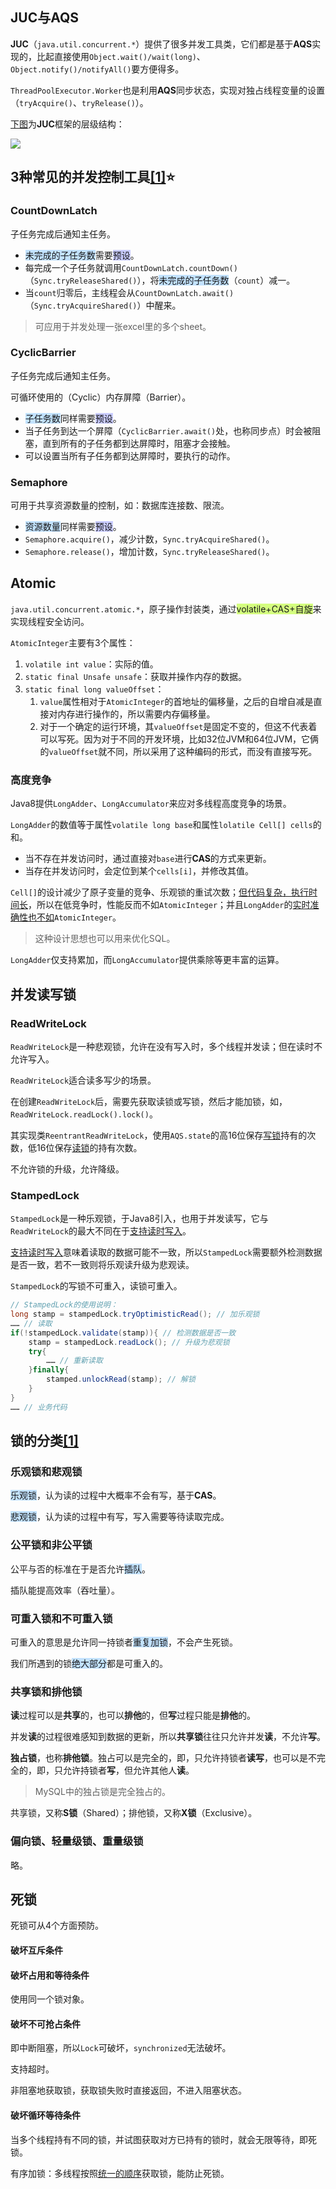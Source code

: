 ## JUC与AQS

**JUC**（`java.util.concurrent.*`）提供了很多并发工具类，它们都是基于**AQS**实现的，比起直接使用`Object.wait()/wait(long)`、`Object.notify()/notifyAll()`要方便得多。

`ThreadPoolExecutor.Worker`也是利用**AQS**同步状态，实现对独占线程变量的设置（`tryAcquire()`、`tryRelease()`）。

 [下图](https://www.infoq.cn/news/java-memory-model-5)为**JUC**框架的层级结构：

![](../images/2/juc-framework.svg)



## 3种常见的并发控制工具[[1]](http://blog.sina.com.cn/s/blog_7d1968e20102xewm.html)⭐

### CountDownLatch

子任务完成后通知主任务。

- <span style=background:#c2e2ff>未完成的子任务数</span>需要<span style=background:#c9ccff>预设</span>。
- 每完成一个子任务就调用`CountDownLatch.countDown()`（`Sync.tryReleaseShared()`），将<span style=background:#c2e2ff>未完成的子任务数</span>（`count`）减一。
- 当`count`归零后，主线程会从`CountDownLatch.await()`（`Sync.tryAcquireShared()`）中醒来。

> 可应用于并发处理一张excel里的多个sheet。

### CyclicBarrier

子任务完成后通知主任务。

可循环使用的（Cyclic）内存屏障（Barrier）。

- <span style=background:#c2e2ff>子任务数</span>同样需要<span style=background:#c9ccff>预设</span>。
- 当子任务到达一个屏障（`CyclicBarrier.await()`处，也称同步点）时会被阻塞，直到所有的子任务都到达屏障时，阻塞才会接触。
- 可以设置当所有子任务都到达屏障时，要执行的动作。

### Semaphore

可用于共享资源数量的控制，如：数据库连接数、限流。

- <span style=background:#c2e2ff>资源数量</span>同样需要<span style=background:#c9ccff>预设</span>。
- `Semaphore.acquire()`，减少计数，`Sync.tryAcquireShared()`。
- `Semaphore.release()`，增加计数，`Sync.tryReleaseShared()`。



## Atomic

`java.util.concurrent.atomic.*`，原子操作封装类，通过<span style=background:#d4fe7f>volatile+CAS+自旋</span>来实现线程安全访问。

`AtomicInteger`主要有3个属性：

1. `volatile int value`：实际的值。
2. `static final Unsafe unsafe`：获取并操作内存的数据。
3. `static final long valueOffset`：
   1. `value`属性相对于`AtomicInteger`的首地址的偏移量，之后的自增自减是直接对内存进行操作的，所以需要内存偏移量。
   2. 对于一个确定的运行环境，其`valueOffset`是固定不变的，但这不代表着可以写死。因为对于不同的开发环境，比如32位JVM和64位JVM，它俩的`valueOffset`就不同，所以采用了这种编码的形式，而没有直接写死。

### 高度竞争

Java8提供`LongAdder`、`LongAccumulator`来应对多线程高度竞争的场景。

`LongAdder`的数值等于属性`volatile long base`和属性`lolatile Cell[] cells`的和。

- 当不存在并发访问时，通过直接对`base`进行**CAS**的方式来更新。
- 当存在并发访问时，会定位到某个`cells[i]`，并修改其值。

`Cell[]`的设计减少了原子变量的竞争、乐观锁的重试次数；[但代码复杂，执行时间长](https://segmentfault.com/a/1190000023761290)，所以在低竞争时，性能反而不如`AtomicInteger`；并且`LongAdder`的[实时准确性也不如](https://juejin.cn/post/6844903891310477325)`AtomicInteger`。

> 这种设计思想也可以用来优化SQL。

`LongAdder`仅支持累加，而`LongAccumulator`提供乘除等更丰富的运算。



## 并发读写锁

### ReadWriteLock

`ReadWriteLock`是一种悲观锁，允许在没有写入时，多个线程并发读；但在读时不允许写入。

`ReadWriteLock`适合读多写少的场景。

在创建`ReadWriteLock`后，需要先获取读锁或写锁，然后才能加锁，如，`ReadWriteLock.readLock().lock()`。

其实现类`ReentrantReadWriteLock`，使用`AQS.state`的高16位保存<u>写锁</u>持有的次数，低16位保存<u>读锁</u>的持有次数。

不允许锁的升级，允许降级。

### StampedLock

`StampedLock`是一种乐观锁，于Java8引入，也用于并发读写，它与`ReadWriteLock`的最大不同在于<u>支持读时写入</u>。

<u>支持读时写入</u>意味着读取的数据可能不一致，所以`StampedLock`需要额外检测数据是否一致，若不一致则将乐观读升级为悲观读。

`StampedLock`的写锁不可重入，读锁可重入。

```java
// StampedLock的使用说明：
long stamp = stampedLock.tryOptimisticRead(); // 加乐观锁
…… // 读取
if(!stampedLock.validate(stamp)){ // 检测数据是否一致
    stamp = stampedLock.readLock(); // 升级为悲观锁
    try{
        …… // 重新读取
    }finally{
        stamped.unlockRead(stamp); // 解锁
    }
}
…… // 业务代码
```



## 锁的分类[[1]](https://tech.meituan.com/2018/11/15/java-lock.html)

### 乐观锁和悲观锁

<span style=background:#c2e2ff>乐观锁</span>，认为读的过程中大概率不会有写，基于**CAS**。

<span style=background:#c2e2ff>悲观锁</span>，认为读的过程中有写，写入需要等待读取完成。

### 公平锁和非公平锁

公平与否的标准在于是否允许<span style=background:#c2e2ff>插队</span>。

插队能提高效率（吞吐量）。

### 可重入锁和不可重入锁

可重入的意思是允许同一持锁者<span style=background:#c2e2ff>重复加锁</span>，不会产生死锁。

我们所遇到的锁<span style=background:#c2e2ff>绝大部分</span>都是可重入的。

### 共享锁和排他锁

**读**过程可以是**共享**的，也可以**排他**的，但**写**过程只能是**排他**的。

并发**读**的过程很难感知到数据的更新，所以**共享锁**往往只允许并发**读**，不允许**写**。

**独占锁**，也称**排他锁**。独占可以是完全的，即，只允许持锁者**读写**，也可以是不完全的，即，只允许持锁者**写**，但允许其他人**读**。

> MySQL中的独占锁是完全独占的。

共享锁，又称**S锁**（Shared）；排他锁，又称**X锁**（Exclusive）。

### 偏向锁、轻量级锁、重量级锁

略。



## 死锁

死锁可从4个方面预防。

#### 破坏互斥条件

#### 破坏占用和等待条件

使用同一个锁对象。

#### 破坏不可抢占条件

即中断阻塞，所以`Lock`可破坏，`synchronized`无法破坏。

支持超时。

非阻塞地获取锁，获取锁失败时直接返回，不进入阻塞状态。

#### 破坏循环等待条件

当多个线程持有不同的锁，并试图获取对方已持有的锁时，就会无限等待，即死锁。

有序加锁：多线程按照<u>统一的顺序</u>获取锁，能防止死锁。

